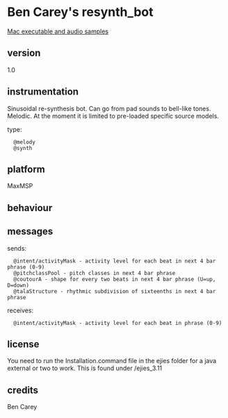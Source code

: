 # Ben Carey's resynth_bot #

[Mac executable and audio samples](https://www.sfu.ca/musebots/Musebot_Test_Suite/Musebots/Melody_generators/bc.resynth_bot.zip)

## version ##

1.0

## instrumentation ##

Sinusoidal re-synthesis bot. Can go from pad sounds to bell-like tones. Melodic. At the moment it is limited to pre-loaded specific source models.

type:

      @melody
      @synth

## platform ##

MaxMSP

## behaviour ##

## messages ##

sends:

      @intent/activityMask - activity level for each beat in next 4 bar phrase (0-9)
      @pitchclassPool - pitch classes in next 4 bar phrase
      @coutourA - shape for every two beats in next 4 bar phrase (U=up, D=down)
      @talaStructure - rhythmic subdivision of sixteenths in next 4 bar phrase

receives:

      @intent/activityMask - activity level for each beat in phrase (0-9)

## license ##

You need to run the Installation.command file in the ejies folder for a java external or two to work. This is found under /ejies_3.11

## credits ##

Ben Carey
